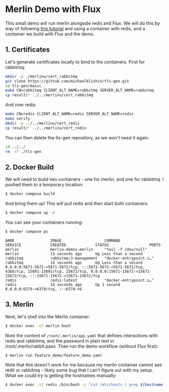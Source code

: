 # Merlin Demo with Flux

This small demo will run merlin alongside redis and Flux. We will do this by way
of following [this tutorial](https://merlin.readthedocs.io/en/latest/modules/installation/installation.html#id5) 
and using a container with redis, and a container we build with Flux and the demo.

## 1. Certificates

Let's generate certificates locally to bind to the containers. First for
rabbitmq:

```bash
mkdir -p ./merlinu/cert_rabbitmq
git clone https://github.com/michaelklishin/tls-gen.git
cd tls-gen/basic
make CN=rabbitmq CLIENT_ALT_NAME=rabbitmq SERVER_ALT_NAME=rabbitmq
cp result/* ../../merlinu/cert_rabbitmq
```

And now redis:

```bash
make CN=redis CLIENT_ALT_NAME=redis SERVER_ALT_NAME=redis
make verify
mkdir -p ../../merlinu/cert_redis
cp result/* ../../merlinu/cert_redis
```

You can then delete the tls-gen repository, as we won't need it again.

```bash
cd ../../
rm -rf ./tls-gen
```

## 2. Docker Build

We will need to build two containers - one for merlin, and one for rabbitmq.
I pushed them to a temporary location:

```bash
$ docker compose build
```

And bring them up! This will pull redis and then start both containers.

```bash
$ docker compose up -d
```

You can see your containers running:

```bash
$ docker compose ps
```
```console
NAME                IMAGE                   COMMAND                  SERVICE             CREATED             STATUS                  PORTS
merlin              merlin-demos-merlin     "tail -f /dev/null"      merlin              13 seconds ago      Up Less than a second   
rabbitmq            rabbitmq:3-management   "docker-entrypoint.s…"   rabbitmq            14 seconds ago      Up Less than a second   0.0.0.0:5671-5672->5671-5672/tcp, :::5671-5672->5671-5672/tcp, 4369/tcp, 15691-15692/tcp, 25672/tcp, 0.0.0.0:15671-15672->15671-15672/tcp, :::15671-15672->15671-15672/tcp
redis               redis:latest            "docker-entrypoint.s…"   redis               14 seconds ago      Up 1 second             0.0.0.0:6379->6379/tcp, :::6379->6
```

## 3. Merlin

Next, let's shell into the Merlin container.

```bash
$ docker exec -it merlin bash
```

Note the content of `/root/.merlin/app.yaml` that defines interactions with redis and rabbitmq,
and the password in plain text in /root/.merlin/rabbit.pass. Then run the demo workflow (without Flux first):

```bash
$ merlin run feature_demo/feature_demo.yaml
```

Note that this doesn't work for me because my merlin container cannot see redit or rabbitmq - likely
some bug that I can't figure out with my setup. What we *could try* is getting the hostnames manually:

```bash
$ docker exec -it redis /bin/bash -c "cat /etc/hosts | grep $(hostname)"
```
